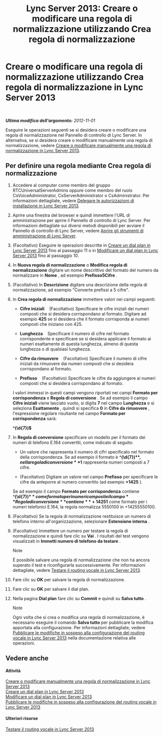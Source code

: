 ﻿---
title: 'Lync Server 2013: Creare o modificare una regola di normalizzazione utilizzando Crea regola di normalizzazione'
TOCTitle: Creare o modificare una regola di normalizzazione utilizzando Crea regola di normalizzazione
ms:assetid: e8547d7b-f74d-4a73-9a7d-df20d7a87fcd
ms:mtpsurl: https://technet.microsoft.com/it-it/library/Gg399036(v=OCS.15)
ms:contentKeyID: 49302337
ms.date: 08/24/2015
mtps_version: v=OCS.15
ms.translationtype: HT
---

# Creare o modificare una regola di normalizzazione utilizzando Crea regola di normalizzazione in Lync Server 2013

 

_**Ultima modifica dell'argomento:** 2012-11-01_

Eseguire le operazioni seguenti se si desidera creare o modificare una regola di normalizzazione nel Pannello di controllo di Lync Server. In alternativa, se si desidera creare o modificare manualmente una regola di normalizzazione, vedere [Creare o modificare manualmente una regola di normalizzazione in Lync Server 2013](lync-server-2013-create-or-modify-a-normalization-rule-manually.md).

## Per definire una regola mediante Crea regola di normalizzazione

1.  Accedere al computer come membro del gruppo RTCUniversalServerAdmins oppure come membro del ruolo CsVoiceAdministrator, CsServerAdministrator o CsAdministrator. Per informazioni dettagliate, vedere [Delegare le autorizzazioni di installazione in Lync Server 2013](lync-server-2013-delegate-setup-permissions.md).

2.  Aprire una finestra del browser e quindi immettere l'URL di amministrazione per aprire il Pannello di controllo di Lync Server. Per informazioni dettagliate sui diversi metodi disponibili per avviare il Pannello di controllo di Lync Server, vedere [Aprire gli strumenti di amministrazione di Lync Server](lync-server-2013-open-lync-server-administrative-tools.md).

3.  (Facoltativo) Eseguire le operazioni descritte in [Creare un dial plan in Lync Server 2013](lync-server-2013-create-a-dial-plan.md) fino al passaggio 11 o in [Modificare un dial plan in Lync Server 2013](lync-server-2013-modify-a-dial-plan.md) fino al passaggio 10.

4.  In **Nuova regola di normalizzazione** o **Modifica regola di normalizzazione** digitare un nome descrittivo del formato del numero da normalizzare in **Nome** , ad esempio **Prefisso5Cifre** .

5.  (Facoltativo) In **Descrizione** digitare una descrizione della regola di normalizzazione, ad esempio "Converte prefissi a 5 cifre".

6.  In **Crea regola di normalizzazione** immettere valori nei campi seguenti:
    
      - **Cifre iniziali**    (Facoltativo) Specificare le cifre iniziali dei numeri composti che si desidera corrispondano al formato. Digitare ad esempio **425** se si desidera che il formato corrisponda ai numeri composti che iniziano con 425.
    
      - **Lunghezza**    Specificare il numero di cifre nel formato corrispondente e specificare se si desidera applicare il formato ai numeri esattamente di questa lunghezza, almeno di questa lunghezza o di qualsiasi lunghezza.
    
      - **Cifre da rimuovere**    (Facoltativo) Specificare il numero di cifre iniziali da rimuovere dai numeri composti che si desidera corrispondano al formato.
    
      - **Prefisso**    (Facoltativo) Specificare le cifre da aggiungere ai numeri composti che si desidera corrispondano al formato.
    
    I valori immessi in questi campi vengono riportati nei campi **Formato per corrispondenza** e **Regola di conversione** . Se ad esempio il campo **Cifre iniziali** viene lasciato vuoto, si digita **7** nel campo **Lunghezza** e si seleziona **Esattamente** , quindi si specifica **0** in **Cifre da rimuovere** , l'espressione regolare risultante nel campo **Formato per corrispondenza** sarà:
    
    **^(\\d{7})$**

7.  In **Regola di conversione** specificare un modello per il formato dei numeri di telefono E.164 convertiti, come indicato di seguito:
    
      - Un valore che rappresenta il numero di cifri specificato nel formato della corrispondenza. Se ad esempio il formato è **^(\\d{7})$** , nella regola di conversione **$1** rappresenta numeri composti a 7 cifre.
    
      - (Facoltativo) Digitare un valore nel campo **Prefisso** per specificare le cifre da anteporre al numero convertito (ad esempio **+1425** ).
    
    Se ad esempio il campo **Formato per corrispondenza** contiene **^(\\d{7})$** come formato per i numeri composti e il campo **Regola di conversione** contiene **+1425$1** come formato per i numeri telefonici E.164, la regola normalizza 5550100 in +14255550100.

8.  (Facoltativo) Se la regola di normalizzazione restituisce un numero di telefono interno all'organizzazione, selezionare **Estensione interna** .

9.  (Facoltativo) Immettere un numero per testare la regola di normalizzazione e quindi fare clic su **Vai** . I risultati del test vengono visualizzati in **Immetti numero di telefono da testare** .
    

    > [!NOTE]
    > È possibile salvare una regola di normalizzazione che non ha ancora superato il test e riconfigurarla successivamente. Per informazioni dettagliate, vedere <A href="lync-server-2013-test-voice-routing.md">Testare il routing vocale in Lync Server 2013</A>.



10. Fare clic su **OK** per salvare la regola di normalizzazione.

11. Fare clic su **OK** per salvare il dial plan.

12. Nella pagina **Dial plan** fare clic su **Commit** e quindi su **Salva tutto** .
    

    > [!NOTE]
    > Ogni volta che si crea o modifica una regola di normalizzazione, è necessario eseguire il comando <STRONG>Salva tutto</STRONG> per pubblicare la modifica apportata alla configurazione. Per informazioni dettagliate, vedere <A href="lync-server-2013-publish-pending-changes-to-the-voice-routing-configuration.md">Pubblicare le modifiche in sospeso alla configurazione del routing vocale in Lync Server 2013</A> nella documentazione relativa alle operazioni.



## Vedere anche

#### Attività

[Creare o modificare manualmente una regola di normalizzazione in Lync Server 2013](lync-server-2013-create-or-modify-a-normalization-rule-manually.md)  
[Creare un dial plan in Lync Server 2013](lync-server-2013-create-a-dial-plan.md)  
[Modificare un dial plan in Lync Server 2013](lync-server-2013-modify-a-dial-plan.md)  
[Pubblicare le modifiche in sospeso alla configurazione del routing vocale in Lync Server 2013](lync-server-2013-publish-pending-changes-to-the-voice-routing-configuration.md)  

#### Ulteriori risorse

[Testare il routing vocale in Lync Server 2013](lync-server-2013-test-voice-routing.md)

